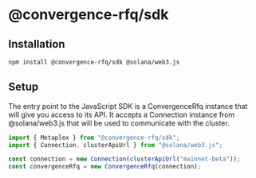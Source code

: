 # @convergence-rfq/sdk

## Installation

```bash
npm install @convergence-rfq/sdk @solana/web3.js
```

## Setup

The entry point to the JavaScript SDK is a ConvergenceRfq instance that will give you access to its API. It accepts a Connection instance from @solana/web3.js that will be used to communicate with the cluster.

```ts
import { Metaplex } from "@convergence-rfq/sdk";
import { Connection, clusterApiUrl } from "@solana/web3.js";

const connection = new Connection(clusterApiUrl("mainnet-beta"));
const convergenceRfq = new ConvergenceRfq(connection);
```
